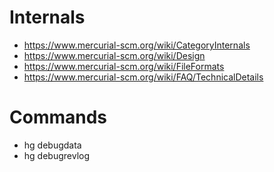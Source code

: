 # Internals

* https://www.mercurial-scm.org/wiki/CategoryInternals
* https://www.mercurial-scm.org/wiki/Design
* https://www.mercurial-scm.org/wiki/FileFormats
* https://www.mercurial-scm.org/wiki/FAQ/TechnicalDetails

# Commands

* hg debugdata
* hg debugrevlog

